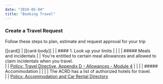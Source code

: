 ```yaml
---
date: "2019-05-04"
title: "Booking Travel"
---
```


### Create a Travel Request

Follow these steps to plan, estimate and request approval for your trip

[[card]]
| [[card-body]]
| | #### 1. Look up your limits
| | 
| | ##### Meals and incidentals
| | You're entitled to certain meal allowances and allowed to claim incidentals when you travel.  
| | [Policy: Travel Directive, Appendix D - Allowances - Module 4](https://www.njc-cnm.gc.ca/directive/app_d/en)
| | 
| | ##### Accommodation
| |
| | The ACRD has a list of authorized hotels for travel.  
| | [Policy: Accommodation and Car Rental Directory](http://rehelv-acrd.tpsgc-pwgsc.gc.ca/acrds/index-eng.aspx)

